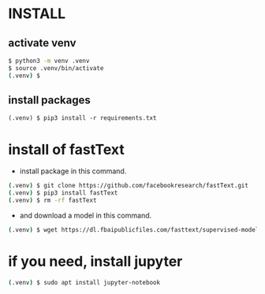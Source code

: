 # INSTALL

## activate venv
```bash
$ python3 -m venv .venv
$ source .venv/bin/activate
(.venv) $
```

## install packages
```
(.venv) $ pip3 install -r requirements.txt
```

# install of fastText
- install package in this command.
```bash
(.venv) $ git clone https://github.com/facebookresearch/fastText.git
(.venv) $ pip3 install fastText
(.venv) $ rm -rf fastText
```

- and download a model in this command.
```bash
(.venv) $ wget https://dl.fbaipublicfiles.com/fasttext/supervised-models/lid.176.bin
```

# if you need, install jupyter
```bash
(.venv) $ sudo apt install jupyter-notebook
```
